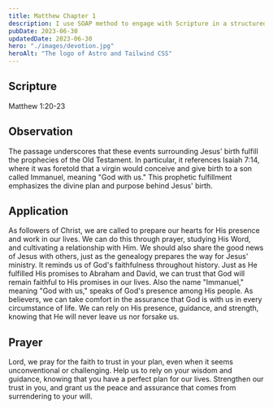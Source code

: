 ```yaml
---
title: Matthew Chapter 1
description: I use SOAP method to engage with Scripture in a structured and meaningful way, allowing it to guide my actions, and strengthen relationship with God.
pubDate: 2023-06-30
updatedDate: 2023-06-30
hero: "./images/devotion.jpg"
heroAlt: "The logo of Astro and Tailwind CSS"
---
```


## Scripture

Matthew 1:20-23

## Observation

The passage underscores that these events surrounding Jesus' birth fulfill the prophecies of the Old Testament. In particular, it references Isaiah 7:14, where it was foretold that a virgin would conceive and give birth to a son called Immanuel, meaning "God with us." This prophetic fulfillment emphasizes the divine plan and purpose behind Jesus' birth.

## Application

As followers of Christ, we are called to prepare our hearts for His presence and work in our lives. We can do this through prayer, studying His Word, and cultivating a relationship with Him. We should also share the good news of Jesus with others, just as the genealogy prepares the way for Jesus' ministry. It reminds us of God's faithfulness throughout history. Just as He fulfilled His promises to Abraham and David, we can trust that God will remain faithful to His promises in our lives. Also the name "Immanuel," meaning "God with us," speaks of God's presence among His people. As believers, we can take comfort in the assurance that God is with us in every circumstance of life. We can rely on His presence, guidance, and strength, knowing that He will never leave us nor forsake us.

## Prayer

Lord, we pray for the faith to trust in your plan, even when it seems unconventional or challenging. Help us to rely on your wisdom and guidance, knowing that you have a perfect plan for our lives. Strengthen our trust in you, and grant us the peace and assurance that comes from surrendering to your will.
